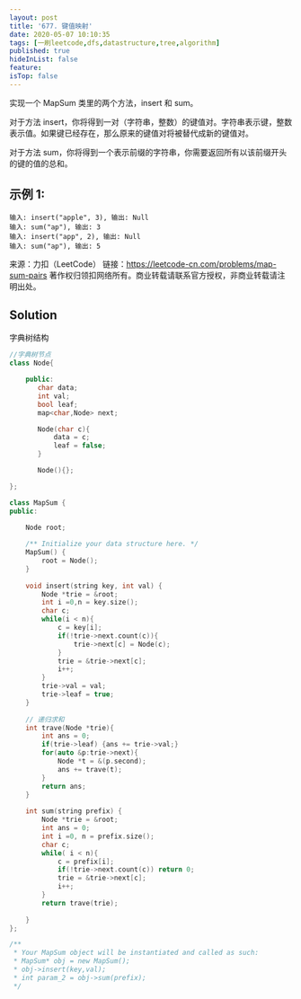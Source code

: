 ```yaml
---
layout: post
title: '677. 键值映射'
date: 2020-05-07 10:10:35
tags: [一刷leetcode,dfs,datastructure,tree,algorithm]
published: true
hideInList: false
feature: 
isTop: false
---
```

实现一个 MapSum 类里的两个方法，insert 和 sum。

对于方法 insert，你将得到一对（字符串，整数）的键值对。字符串表示键，整数表示值。如果键已经存在，那么原来的键值对将被替代成新的键值对。

对于方法 sum，你将得到一个表示前缀的字符串，你需要返回所有以该前缀开头的键的值的总和。

## 示例 1:
```
输入: insert("apple", 3), 输出: Null
输入: sum("ap"), 输出: 3
输入: insert("app", 2), 输出: Null
输入: sum("ap"), 输出: 5
```
来源：力扣（LeetCode）
链接：https://leetcode-cn.com/problems/map-sum-pairs
著作权归领扣网络所有。商业转载请联系官方授权，非商业转载请注明出处。


## Solution

字典树结构

```c++
//字典树节点
class Node{

    public:
       char data;
       int val;
       bool leaf;
       map<char,Node> next;

       Node(char c){
           data = c;
           leaf = false;
       }

       Node(){};

};

class MapSum {
public:
    
    Node root;

    /** Initialize your data structure here. */
    MapSum() {
        root = Node();
    }
    
    void insert(string key, int val) {
        Node *trie = &root;
        int i =0,n = key.size();
        char c;
        while(i < n){
            c = key[i];
            if(!trie->next.count(c)){
                trie->next[c] = Node(c);
            }
            trie = &trie->next[c];
            i++;
        }
        trie->val = val;
        trie->leaf = true;
    }
   
    // 递归求和
    int trave(Node *trie){
        int ans = 0;
        if(trie->leaf) {ans += trie->val;}
        for(auto &p:trie->next){
            Node *t = &(p.second);
            ans += trave(t);
        } 
        return ans;
    }
    
    int sum(string prefix) {
        Node *trie = &root;
        int ans = 0;
        int i =0, n = prefix.size();
        char c;
        while( i < n){
            c = prefix[i];
            if(!trie->next.count(c)) return 0;
            trie = &trie->next[c];
            i++;
        }
        return trave(trie);
        
    }
};

/**
 * Your MapSum object will be instantiated and called as such:
 * MapSum* obj = new MapSum();
 * obj->insert(key,val);
 * int param_2 = obj->sum(prefix);
 */
```
